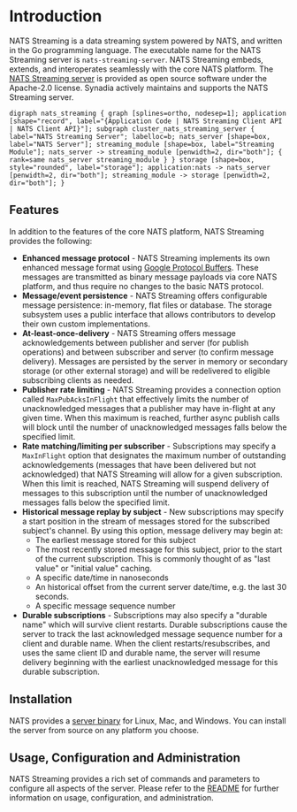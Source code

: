 # Introduction

NATS Streaming is a data streaming system powered by NATS, and written in the Go programming language. The executable name for the NATS Streaming server is `nats-streaming-server`. NATS Streaming embeds, extends, and interoperates seamlessly with the core NATS platform. The [NATS Streaming server](https://github.com/nats-io/nats-streaming-server) is provided as open source software under the Apache-2.0 license. Synadia actively maintains and supports the NATS Streaming server.

 `digraph nats_streaming { graph [splines=ortho, nodesep=1]; application [shape="record", label="{Application Code | NATS Streaming Client API | NATS Client API}"]; subgraph cluster_nats_streaming_server { label="NATS Streaming Server"; labelloc=b; nats_server [shape=box, label="NATS Server"]; streaming_module [shape=box, label="Streaming Module"]; nats_server -> streaming_module [penwidth=2, dir="both"]; { rank=same nats_server streaming_module } } storage [shape=box, style="rounded", label="storage"]; application:nats -> nats_server [penwidth=2, dir="both"]; streaming_module -> storage [penwidth=2, dir="both"]; }`

## Features

In addition to the features of the core NATS platform, NATS Streaming provides the following:

* **Enhanced message protocol** - NATS Streaming implements its own enhanced message format using [Google Protocol Buffers](https://developers.google.com/protocol-buffers/). These messages are transmitted as binary message payloads via core NATS platform, and thus require no changes to the basic NATS protocol.
* **Message/event persistence** - NATS Streaming offers configurable message persistence: in-memory, flat files or database. The storage subsystem uses a public interface that allows contributors to develop their own custom implementations.
* **At-least-once-delivery** - NATS Streaming offers message acknowledgements between publisher and server \(for publish operations\) and between subscriber and server \(to confirm message delivery\). Messages are persisted by the server in memory or secondary storage \(or other external storage\) and will be redelivered to eligible subscribing clients as needed.
* **Publisher rate limiting** - NATS Streaming provides a connection option called `MaxPubAcksInFlight` that effectively limits the number of unacknowledged messages that a publisher may have in-flight at any given time. When this maximum is reached, further async publish calls will block until the number of unacknowledged messages falls below the specified limit.
* **Rate matching/limiting per subscriber** - Subscriptions may specify a `MaxInFlight` option that designates the maximum number of outstanding acknowledgements \(messages that have been delivered but not acknowledged\) that NATS Streaming will allow for a given subscription. When this limit is reached, NATS Streaming will suspend delivery of messages to this subscription until the number of unacknowledged messages falls below the specified limit.
* **Historical message replay by subject** - New subscriptions may specify a start position in the stream of messages stored for the subscribed subject's channel. By using this option, message delivery may begin at:
  * The earliest message stored for this subject
  * The most recently stored message for this subject, prior to the start of the current subscription. This is commonly thought of as "last value" or "initial value" caching.
  * A specific date/time in nanoseconds
  * An historical offset from the current server date/time, e.g. the last 30 seconds.
  * A specific message sequence number
* **Durable subscriptions** - Subscriptions may also specify a "durable name" which will survive client restarts. Durable subscriptions cause the server to track the last acknowledged message sequence number for a client and durable name. When the client restarts/resubscribes, and uses the same client ID and durable name, the server will resume delivery beginning with the earliest unacknowledged message for this durable subscription.

## Installation

NATS provides a [server binary](../../nats-streaming-server/install.md) for Linux, Mac, and Windows. You can install the server from source on any platform you choose.

## Usage, Configuration and Administration

NATS Streaming provides a rich set of commands and parameters to configure all aspects of the server. Please refer to the [README](https://github.com/nats-io/nats-streaming-server#configuring) for further information on usage, configuration, and administration.

